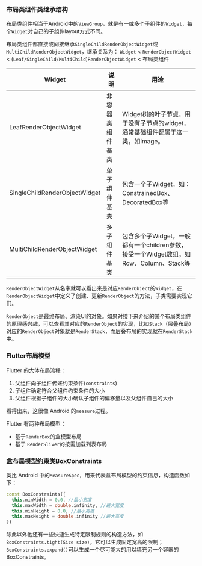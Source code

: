 ### 布局类组件类继承结构

布局类组件相当于Android中的`ViewGroup`，就是有一或多个子组件的`Widget`，每个`Widget`对自己的子组件layout方式不同。

布局类组件都直接或间接继承`SingleChildRenderObjectWidget`或`MultiChildRenderObjectWidget`，继承关系为： `Widget` < `RenderObjectWidget` < (`Leaf/SingleChild/MultiChild`)`RenderObjectWidget` < 布局类组件

| Widget                        | 说明             | 用途                                                         |
| ----------------------------- | ---------------- | ------------------------------------------------------------ |
| LeafRenderObjectWidget        | 非容器类组件基类 | Widget树的叶子节点，用于没有子节点的widget，通常基础组件都属于这一类，如Image。 |
| SingleChildRenderObjectWidget | 单子组件基类     | 包含一个子Widget，如：ConstrainedBox、DecoratedBox等         |
| MultiChildRenderObjectWidget  | 多子组件基类     | 包含多个子Widget，一般都有一个children参数，接受一个Widget数组。如Row、Column、Stack等 |

`RenderObjectWidget`从名字就可以看出来是对应`RenderObject`的`Widget`，在`RenderObjectWidget`中定义了创建、更新`RenderObject`的方法，子类需要实现它们。

`RenderObject`是最终布局、渲染UI的对象。如果对接下来介绍的某个布局类组件的原理感兴趣，可以查看其对应的`RenderObject`的实现，比如`Stack`（层叠布局）对应的`RenderObject`对象就是`RenderStack`，而层叠布局的实现就在`RenderStack`中。

### Flutter布局模型

Flutter 的大体布局流程：

1. 父组件向子组件传递约束条件(`constraints`)
2. 子组件确定符合父组件约束条件的大小
3. 父组件根据子组件的大小确认子组件的偏移量以及父组件自己的大小

看得出来，这很像 Android 的`measure`过程。

Flutter 有两种布局模型：

- 基于`RenderBox`的盒模型布局
- 基于 `RenderSliver`的按需加载列表布局

### 盒布局模型约束类BoxConstraints

类比 Android 中的`MeasureSpec`，用来代表盒布局模型的约束信息，构造函数如下：

```dart
const BoxConstraints({
  this.minWidth = 0.0, //最小宽度
  this.maxWidth = double.infinity, //最大宽度
  this.minHeight = 0.0, //最小高度
  this.maxHeight = double.infinity //最大高度
})
```

除此以外他还有一些快速生成特定限制规则的构造方法，如`BoxConstraints.tight(Size size)`，它可以生成固定宽高的限制；`BoxConstraints.expand()`可以生成一个尽可能大的用以填充另一个容器的BoxConstraints。
